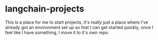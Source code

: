 # langchain-projects
This Is a place for me to start projects, it's really just a place where I've already got an environment set up so that I can get started quickly, once I feel like I have something, I move it to it's own repo. 
